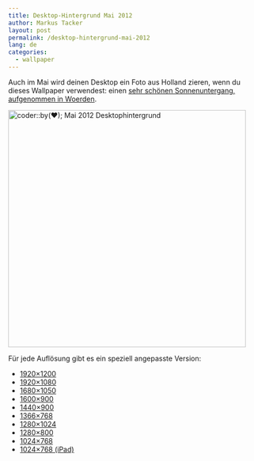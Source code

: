 ```yaml
---
title: Desktop-Hintergrund Mai 2012
author: Markus Tacker
layout: post
permalink: /desktop-hintergrund-mai-2012
lang: de
categories:
  - wallpaper
---
```

Auch im Mai wird deinen Desktop ein Foto aus Holland zieren, wenn du dieses Wallpaper verwendest: einen [sehr schönen Sonnenuntergang, aufgenommen in Woerden][1].

[<img src="http://farm8.staticflickr.com/7097/6986672048_6dd9c09556.jpg" width="480" alt="coder::by(♥); Mai 2012 Desktophintergrund" />][2]

Für jede Auflösung gibt es ein speziell angepasste Version:

*   <a href="/uploads/2012/05/coderbyheart-wallpaper-2012-05-1920x1200.jpg" alt="coder::by(♥); Mai 2012 Desktophintergrund in 1920x1200">1920&#215;1200</a>
*   <a href="/uploads/2012/05/coderbyheart-wallpaper-2012-05-1920x1080.jpg" alt="coder::by(♥); Mai 2012 Desktophintergrund in 1920x1080">1920&#215;1080</a>
*   <a href="/uploads/2012/05/coderbyheart-wallpaper-2012-05-1680x1050.jpg" alt="coder::by(♥); Mai 2012 Desktophintergrund in 1680x1050">1680&#215;1050</a>
*   <a href="/uploads/2012/05/coderbyheart-wallpaper-2012-05-1600x900.jpg" alt="coder::by(♥); Mai 2012 Desktophintergrund in 1600x900">1600&#215;900</a>
*   <a href="/uploads/2012/05/coderbyheart-wallpaper-2012-05-1440x900.jpg" alt="coder::by(♥); Mai 2012 Desktophintergrund in 1440x900">1440&#215;900</a>
*   <a href="/uploads/2012/05/coderbyheart-wallpaper-2012-05-1366x768.jpg" alt="coder::by(♥); Mai 2012 Desktophintergrund in 1366x768">1366&#215;768</a>
*   <a href="/uploads/2012/05/coderbyheart-wallpaper-2012-05-1280x1024.jpg" alt="coder::by(♥); Mai 2012 Desktophintergrund in 1280x1024">1280&#215;1024</a>
*   <a href="/uploads/2012/05/coderbyheart-wallpaper-2012-05-1280x800.jpg" alt="coder::by(♥); Mai 2012 Desktophintergrund in 1280x800">1280&#215;800</a>
*   <a href="/uploads/2012/05/coderbyheart-wallpaper-2012-05-1024x768.jpg" alt="coder::by(♥); Mai 2012 Desktophintergrund in 1024x768">1024&#215;768</a>
*   <a href="/uploads/2012/05/coderbyheart-wallpaper-2012-05-1024x768-ipad.jpg" alt="coder::by(♥); Mai 2012 Desktophintergrund in 1024x768 für das iPad">1024&#215;768 (iPad)</a>

 [1]: http://www.flickr.com/photos/tacker/4356048645
 [2]: http://www.flickr.com/photos/tacker/6986672048/
